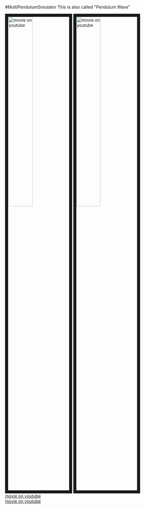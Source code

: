 #MultiPendulumSimulator
This is also called "Pendulum Wave"  

<a href="http://www.youtube.com/watch?feature=player_embedded&v=vwP4loVwxbY
" target="_blank"><img src="http://img.youtube.com/vi/vwP4loVwxbY/0.jpg " 
alt="movie on youtube" width=40% border="10" /></a>
<a href="http://www.youtube.com/watch?feature=player_embedded&v=QasICJieIJE
" target="_blank"><img src="http://img.youtube.com/vi/QasICJieIJE/0.jpg " 
alt="movie on youtube" width=40% border="10" /></a>  
[movie on youtube](https://www.youtube.com/watch?v=vwP4loVwxbY)  
[movie on youtube](https://www.youtube.com/watch?v=QasICJieIJE)  